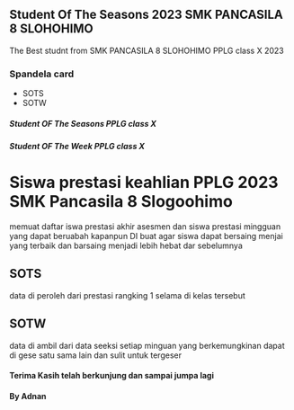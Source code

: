 ## Student Of The Seasons 2023 SMK PANCASILA 8 SLOHOHIMO
The Best studnt from SMK PANCASILA 8 SLOHOHIMO PPLG class X 2023

### Spandela card
- SOTS
- SOTW

##### Student OF The Seasons PPLG class X 
##### Student OF The Week PPLG class X 



# Siswa prestasi keahlian PPLG 2023 SMK Pancasila 8 Slogoohimo 
memuat daftar iswa prestasi akhir asesmen dan siswa prestasi mingguan yang dapat beruabah kapanpun 
DI buat agar siswa dapat bersaing menjai yang terbaik dan barsaing menjadi lebih hebat dar sebelumnya 

## SOTS 
data di peroleh dari prestasi rangking 1 selama di kelas tersebut 

## SOTW 
data di ambil dari data seeksi setiap minguan yang berkemungkinan dapat di gese satu sama lain dan sulit untuk tergeser

#### Terima Kasih telah berkunjung dan sampai jumpa lagi 
#### By Adnan

